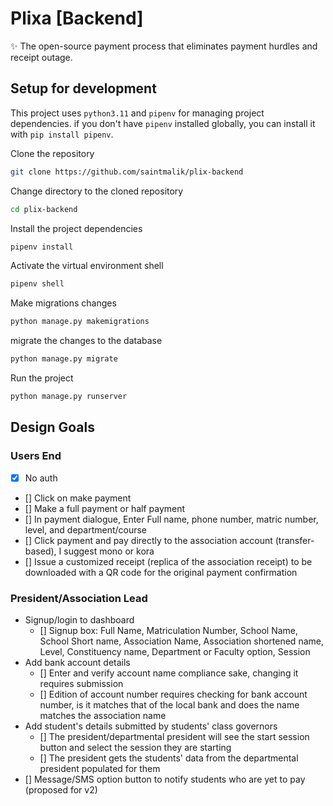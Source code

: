 # Plixa [Backend]

✨ The open-source payment process that eliminates payment hurdles and receipt outage.

## Setup for development

This project uses `python3.11` and `pipenv` for managing project dependencies. if you don't have `pipenv` installed
globally, you can install it with
`pip install pipenv`.

Clone the repository

```bash
git clone https://github.com/saintmalik/plix-backend
```

Change directory to the cloned repository

```bash
cd plix-backend
```

Install the project dependencies

```bash
pipenv install
```

Activate the virtual environment shell

```bash
pipenv shell
```

Make migrations changes

```bash
python manage.py makemigrations
```

migrate the changes to the database

```bash
python manage.py migrate
```

Run the project

```bash
python manage.py runserver
```

## Design Goals

### Users End

- [x] No auth
- [] Click on make payment
- [] Make a full payment or half payment
- [] In payment dialogue, Enter Full name, phone number, matric number, level, and department/course
- [] Click payment and pay directly to the association account (transfer-based), I suggest mono or kora
- [] Issue a customized receipt (replica of the association receipt) to be downloaded with a QR code for the original
  payment confirmation

### President/Association Lead

- Signup/login to dashboard
    - [] Signup box: Full Name, Matriculation Number, School Name, School Short name, Association Name, Association
      shortened name,
      Level, Constituency name, Department or Faculty option, Session
- Add bank account details
    - [] Enter and verify account name compliance sake, changing it requires submission
    - [] Edition of account number requires checking for bank account number, is it matches that of the local bank and
      does
      the name matches the association name
- Add student's details submitted by students' class governors
    - [] The president/departmental president will see the start session button and select the session they are starting
    - [] The president gets the students' data from the departmental president populated for them
- [] Message/SMS option button to notify students who are yet to pay (proposed for v2)